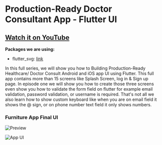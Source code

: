 # Production-Ready Doctor Consultant App - Flutter UI

## [Watch it on YouTube](https://youtu.be/bkR7naR1efA)

**Packages we are using:**

- flutter_svg: [link](https://pub.dev/packages/flutter_svg)

In this full series, we will show you how to Building Production-Ready Healthcare/ Doctor Consult Android and iOS app UI using Flutter. This full app contains more than 15 screens like Splash Screen, log in & Sign up page. In episode one we will show you how to create those three screens even show you how to validate the form field on flutter for example email validation, password validation, or username is required. 
That's not all we also learn how to show custom keyboard like when you are on email field it shows the @ sign, or on phone number text field it only shows numbers. 

### Furniture App Final UI

![Preview](/gif.gif)

![App UI](/ui.png)
